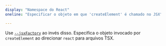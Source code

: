 ```yaml
---
display: "Namespace do React"
oneline: "Especificar o objeto em que 'createElement' é chamado no JSX"

---
```


Use [`--jsxFactory`](#jsxFactory) ao invés disso. Especifica o objeto invocado por `createElement` ao direcionar `react` para arquivos TSX.
